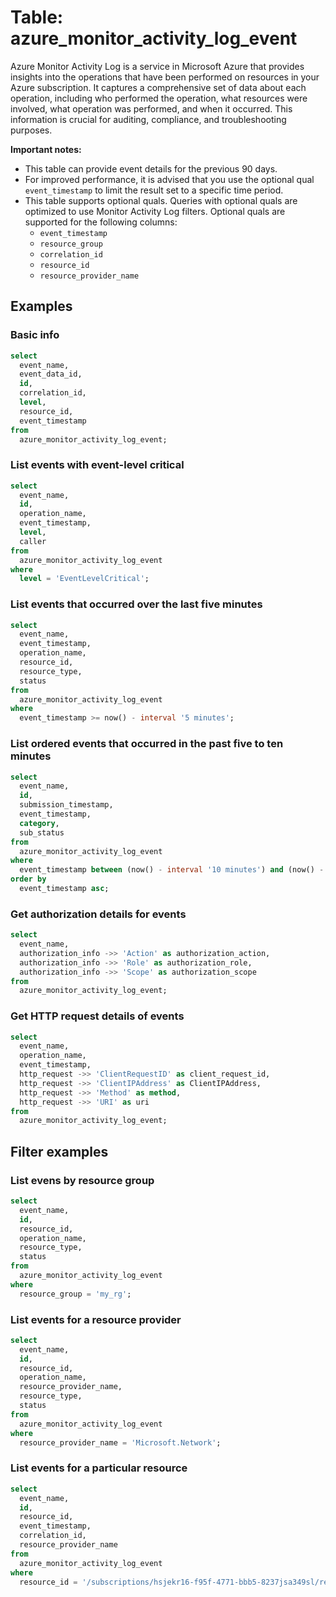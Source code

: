 # Table: azure_monitor_activity_log_event

Azure Monitor Activity Log is a service in Microsoft Azure that provides insights into the operations that have been performed on resources in your Azure subscription. It captures a comprehensive set of data about each operation, including who performed the operation, what resources were involved, what operation was performed, and when it occurred. This information is crucial for auditing, compliance, and troubleshooting purposes.

**Important notes:**

- This table can provide event details for the previous 90 days.
- For improved performance, it is advised that you use the optional qual `event_timestamp` to limit the result set to a specific time period.
- This table supports optional quals. Queries with optional quals are optimized to use Monitor Activity Log filters. Optional quals are supported for the following columns:
  - `event_timestamp`
  - `resource_group`
  - `correlation_id`
  - `resource_id`
  - `resource_provider_name`

## Examples

### Basic info

```sql
select
  event_name,
  event_data_id,
  id,
  correlation_id,
  level,
  resource_id,
  event_timestamp
from
  azure_monitor_activity_log_event;
```

### List events with event-level critical

```sql
select
  event_name,
  id,
  operation_name,
  event_timestamp,
  level,
  caller
from
  azure_monitor_activity_log_event
where
  level = 'EventLevelCritical';
```

### List events that occurred over the last five minutes

```sql
select
  event_name,
  event_timestamp,
  operation_name,
  resource_id,
  resource_type,
  status
from
  azure_monitor_activity_log_event
where
  event_timestamp >= now() - interval '5 minutes';
```

### List ordered events that occurred in the past five to ten minutes

```sql
select
  event_name,
  id,
  submission_timestamp,
  event_timestamp,
  category,
  sub_status
from
  azure_monitor_activity_log_event
where
  event_timestamp between (now() - interval '10 minutes') and (now() - interval '5 minutes')
order by
  event_timestamp asc;
```

### Get authorization details for events

```sql
select
  event_name,
  authorization_info ->> 'Action' as authorization_action,
  authorization_info ->> 'Role' as authorization_role,
  authorization_info ->> 'Scope' as authorization_scope
from
  azure_monitor_activity_log_event;
```

### Get HTTP request details of events

```sql
select
  event_name,
  operation_name,
  event_timestamp,
  http_request ->> 'ClientRequestID' as client_request_id,
  http_request ->> 'ClientIPAddress' as ClientIPAddress,
  http_request ->> 'Method' as method,
  http_request ->> 'URI' as uri
from
  azure_monitor_activity_log_event;
```

## Filter examples

### List evens by resource group

```sql
select
  event_name,
  id,
  resource_id,
  operation_name,
  resource_type,
  status
from
  azure_monitor_activity_log_event
where
  resource_group = 'my_rg';
```

### List events for a resource provider

```sql
select
  event_name,
  id,
  resource_id,
  operation_name,
  resource_provider_name,
  resource_type,
  status
from
  azure_monitor_activity_log_event
where
  resource_provider_name = 'Microsoft.Network';
```

### List events for a particular resource

```sql
select
  event_name,
  id,
  resource_id,
  event_timestamp,
  correlation_id,
  resource_provider_name
from
  azure_monitor_activity_log_event
where
  resource_id = '/subscriptions/hsjekr16-f95f-4771-bbb5-8237jsa349sl/resourceGroups/my_rg/providers/Microsoft.Network/publicIPAddresses/test-backup-ip';
```
